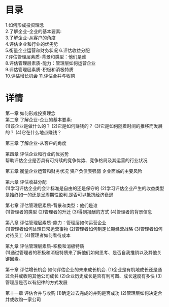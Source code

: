 # 目录
1.如何形成投资理念   
2.了解企业-企业的基本要素:   
3.了解企业-从客户的角度   
4.评估企业和行业的优劣势   
5.衡量企业运营和财务状况 
6.评估收益分配   
7.评估管理层素质-背景和类型：他们是谁    
8.评估管理层素质-能力：管理层如何运营企业   
9.评估管理层素质-积极和消极特质  
10.评估增长机会
11.评估合并与收购

# 详情
第一章 如何形成投资理念   
第二章 了解企业-企业的基本要素:   
  (1)该企业是做什么的？
  (2)它是如何赚钱的？
  (3)它是如何随着时间的推移而发展的？
  (4)它在什么地点赚钱？

第三章 了解企业-从客户的角度   
  
第四章 评估企业和行业的优劣势   
  帮助评估企业是否具有可持续的竞争优势、竞争格局及其运营的行业状况

第五章 衡量企业运营和财务状况 
  资产负债表强弱
  企业面临的主要风险

第六章 评估收益分配   
  (1)学习评估企业的会计标准是自由的还是保守的
  (2)学习评估企业产生的收益类型是始终如一的还是呈周期性盈利,是否可以抵抗经济衰退

第七章 评估管理层素质-背景和类型：他们是谁    
  (1)管理者的类型
  (2)管理者的升迁
  (3)得到报酬的方式
  (4)管理者的背景信息

第八章 评估管理层素质-能力：管理层如何运营企业   
  (1)管理者如何处理日常运营事物
  (2)管理者如何制定长期经营战略
  (3)管理者如何对待员工
  (4)管理者如何看待成本

第九章 评估管理层素质-积极和消极特质  
  (1)通过管理者的积极和消极特质来了解他们如何思考、是否自我推销以及其他关键因素。

第十章 评估增长机会
  如何评估企业的未来成长机会.
  (1)企业是有机地成长还是通过合并或收购其他公司成长
  (2)企业历史成长是否有利可图、成长速度有多快
  (3)管理层是否以有纪律的方式发展

第十一章 评估合并与收购
  (1)确定过去完成的并购是否成功
  (2)管理层如何决定合并或收购一家公司


